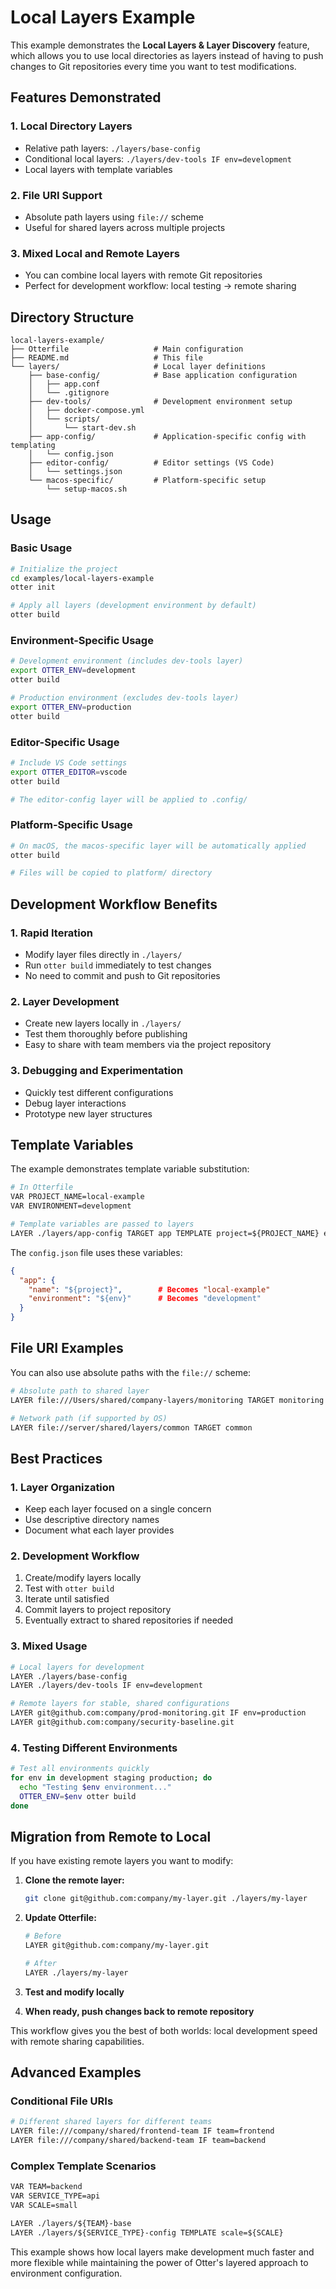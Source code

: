 # Local Layers Example

This example demonstrates the **Local Layers & Layer Discovery** feature, which allows you to use local directories as layers instead of having to push changes to Git repositories every time you want to test modifications.

## Features Demonstrated

### 1. **Local Directory Layers**

- Relative path layers: `./layers/base-config`
- Conditional local layers: `./layers/dev-tools IF env=development`
- Local layers with template variables

### 2. **File URI Support**

- Absolute path layers using `file://` scheme
- Useful for shared layers across multiple projects

### 3. **Mixed Local and Remote Layers**

- You can combine local layers with remote Git repositories
- Perfect for development workflow: local testing → remote sharing

## Directory Structure

```
local-layers-example/
├── Otterfile                   # Main configuration
├── README.md                   # This file
└── layers/                     # Local layer definitions
    ├── base-config/            # Base application configuration
    │   ├── app.conf
    │   └── .gitignore
    ├── dev-tools/              # Development environment setup
    │   ├── docker-compose.yml
    │   └── scripts/
    │       └── start-dev.sh
    ├── app-config/             # Application-specific config with templating
    │   └── config.json
    ├── editor-config/          # Editor settings (VS Code)
    │   └── settings.json
    └── macos-specific/         # Platform-specific setup
        └── setup-macos.sh
```

## Usage

### Basic Usage

```bash
# Initialize the project
cd examples/local-layers-example
otter init

# Apply all layers (development environment by default)
otter build
```

### Environment-Specific Usage

```bash
# Development environment (includes dev-tools layer)
export OTTER_ENV=development
otter build

# Production environment (excludes dev-tools layer)
export OTTER_ENV=production
otter build
```

### Editor-Specific Usage

```bash
# Include VS Code settings
export OTTER_EDITOR=vscode
otter build

# The editor-config layer will be applied to .config/
```

### Platform-Specific Usage

```bash
# On macOS, the macos-specific layer will be automatically applied
otter build

# Files will be copied to platform/ directory
```

## Development Workflow Benefits

### 1. **Rapid Iteration**

- Modify layer files directly in `./layers/`
- Run `otter build` immediately to test changes
- No need to commit and push to Git repositories

### 2. **Layer Development**

- Create new layers locally in `./layers/`
- Test them thoroughly before publishing
- Easy to share with team members via the project repository

### 3. **Debugging and Experimentation**

- Quickly test different configurations
- Debug layer interactions
- Prototype new layer structures

## Template Variables

The example demonstrates template variable substitution:

```dockerfile
# In Otterfile
VAR PROJECT_NAME=local-example
VAR ENVIRONMENT=development

# Template variables are passed to layers
LAYER ./layers/app-config TARGET app TEMPLATE project=${PROJECT_NAME} env=${ENVIRONMENT}
```

The `config.json` file uses these variables:

```json
{
  "app": {
    "name": "${project}",        # Becomes "local-example"
    "environment": "${env}"      # Becomes "development"
  }
}
```

## File URI Examples

You can also use absolute paths with the `file://` scheme:

```dockerfile
# Absolute path to shared layer
LAYER file:///Users/shared/company-layers/monitoring TARGET monitoring

# Network path (if supported by OS)
LAYER file://server/shared/layers/common TARGET common
```

## Best Practices

### 1. **Layer Organization**

- Keep each layer focused on a single concern
- Use descriptive directory names
- Document what each layer provides

### 2. **Development Workflow**

1. Create/modify layers locally
2. Test with `otter build`
3. Iterate until satisfied
4. Commit layers to project repository
5. Eventually extract to shared repositories if needed

### 3. **Mixed Usage**

```dockerfile
# Local layers for development
LAYER ./layers/base-config
LAYER ./layers/dev-tools IF env=development

# Remote layers for stable, shared configurations
LAYER git@github.com:company/prod-monitoring.git IF env=production
LAYER git@github.com:company/security-baseline.git
```

### 4. **Testing Different Environments**

```bash
# Test all environments quickly
for env in development staging production; do
  echo "Testing $env environment..."
  OTTER_ENV=$env otter build
done
```

## Migration from Remote to Local

If you have existing remote layers you want to modify:

1. **Clone the remote layer:**

   ```bash
   git clone git@github.com:company/my-layer.git ./layers/my-layer
   ```

2. **Update Otterfile:**

   ```dockerfile
   # Before
   LAYER git@github.com:company/my-layer.git

   # After
   LAYER ./layers/my-layer
   ```

3. **Test and modify locally**

4. **When ready, push changes back to remote repository**

This workflow gives you the best of both worlds: local development speed with remote sharing capabilities.

## Advanced Examples

### Conditional File URIs

```dockerfile
# Different shared layers for different teams
LAYER file:///company/shared/frontend-team IF team=frontend
LAYER file:///company/shared/backend-team IF team=backend
```

### Complex Template Scenarios

```dockerfile
VAR TEAM=backend
VAR SERVICE_TYPE=api
VAR SCALE=small

LAYER ./layers/${TEAM}-base
LAYER ./layers/${SERVICE_TYPE}-config TEMPLATE scale=${SCALE}
```

This example shows how local layers make development much faster and more flexible while maintaining the power of Otter's layered approach to environment configuration.

